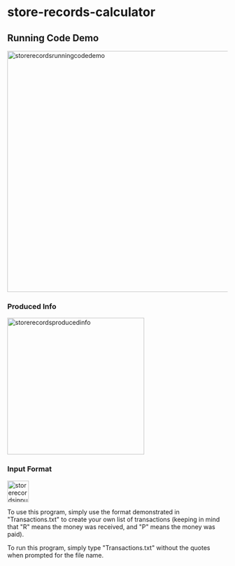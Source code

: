 # store-records-calculator

## Running Code Demo
<img width="552" alt="storerecordsrunningcodedemo" src="https://user-images.githubusercontent.com/26355832/51721244-2c842700-200e-11e9-8d85-12af83daebc5.PNG">

### Produced Info
<img width="313" alt="storerecordsproducedinfo" src="https://user-images.githubusercontent.com/26355832/51721270-44f44180-200e-11e9-9a76-369d13a56435.PNG">

### Input Format
<img width="49" alt="storerecordsinputformat" src="https://user-images.githubusercontent.com/26355832/51721276-4b82b900-200e-11e9-97db-8cb08b558a97.PNG">






To use this program, simply use the format demonstrated in "Transactions.txt" to create your own list of transactions 
(keeping in mind that "R" means the money was received, and "P" means the money was paid).

To run this program, simply type "Transactions.txt" without the quotes when prompted for the file name.
